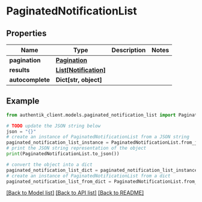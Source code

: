 # PaginatedNotificationList


## Properties

Name | Type | Description | Notes
------------ | ------------- | ------------- | -------------
**pagination** | [**Pagination**](Pagination.md) |  | 
**results** | [**List[Notification]**](Notification.md) |  | 
**autocomplete** | **Dict[str, object]** |  | 

## Example

```python
from authentik_client.models.paginated_notification_list import PaginatedNotificationList

# TODO update the JSON string below
json = "{}"
# create an instance of PaginatedNotificationList from a JSON string
paginated_notification_list_instance = PaginatedNotificationList.from_json(json)
# print the JSON string representation of the object
print(PaginatedNotificationList.to_json())

# convert the object into a dict
paginated_notification_list_dict = paginated_notification_list_instance.to_dict()
# create an instance of PaginatedNotificationList from a dict
paginated_notification_list_from_dict = PaginatedNotificationList.from_dict(paginated_notification_list_dict)
```
[[Back to Model list]](../README.md#documentation-for-models) [[Back to API list]](../README.md#documentation-for-api-endpoints) [[Back to README]](../README.md)



